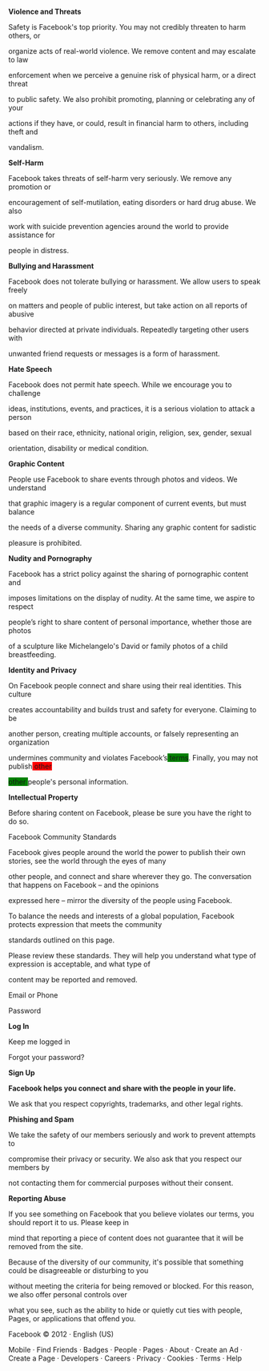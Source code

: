 **Violence and Threats**

Safety is Facebook's top priority. You may not credibly threaten to harm others, or

organize acts of real-world violence. We remove content and may escalate to law

enforcement when we perceive a genuine risk of physical harm, or a direct threat

to public safety. We also prohibit promoting, planning or celebrating any of your

actions if they have, or could, result in financial harm to others, including theft and

vandalism.

**Self-Harm**

Facebook takes threats of self-harm very seriously. We remove any promotion or

encouragement of self-mutilation, eating disorders or hard drug abuse. We also

work with suicide prevention agencies around the world to provide assistance for

people in distress.

**Bullying and Harassment**

Facebook does not tolerate bullying or harassment. We allow users to speak freely

on matters and people of public interest, but take action on all reports of abusive

behavior directed at private individuals. Repeatedly targeting other users with

unwanted friend requests or messages is a form of harassment.

**Hate Speech**

Facebook does not permit hate speech. While we encourage you to challenge

ideas, institutions, events, and practices, it is a serious violation to attack a person

based on their race, ethnicity, national origin, religion, sex, gender, sexual

orientation, disability or medical condition.

**Graphic Content**

People use Facebook to share events through photos and videos. We understand

that graphic imagery is a regular component of current events, but must balance

the needs of a diverse community. Sharing any graphic content for sadistic

pleasure is prohibited.

**Nudity and Pornography**

Facebook has a strict policy against the sharing of pornographic content and

imposes limitations on the display of nudity. At the same time, we aspire to respect

people’s right to share content of personal importance, whether those are photos

of a sculpture like Michelangelo's David or family photos of a child breastfeeding.

**Identity and Privacy**

On Facebook people connect and share using their real identities. This culture

creates accountability and builds trust and safety for everyone. Claiming to be

another person, creating multiple accounts, or falsely representing an organization

undermines community and violates Facebook’s<span style="background-color: green;"> terms</span>. Finally, you may not publish<span style="background-color: red;"> other</span>

<span style="background-color: green;">other </span>people's personal information.

**Intellectual Property**

Before sharing content on Facebook, please be sure you have the right to do so.

Facebook Community Standards

Facebook gives people around the world the power to publish their own stories, see the world through the eyes of many

other people, and connect and share wherever they go. The conversation that happens on Facebook – and the opinions

expressed here – mirror the diversity of the people using Facebook. 

To balance the needs and interests of a global population, Facebook protects expression that meets the community

standards outlined on this page. 

Please review these standards. They will help you understand what type of expression is acceptable, and what type of

content may be reported and removed.

Email or Phone

Password

**Log In**

Keep me logged in

Forgot your password?

**Sign Up**

**Facebook helps you connect and share with the people in your life.**

We ask that you respect copyrights, trademarks, and other legal rights.

**Phishing and Spam**

We take the safety of our members seriously and work to prevent attempts to

compromise their privacy or security. We also ask that you respect our members by

not contacting them for commercial purposes without their consent.

**Reporting Abuse**

If you see something on Facebook that you believe violates our terms, you should report it to us. Please keep in

mind that reporting a piece of content does not guarantee that it will be removed from the site. 

Because of the diversity of our community, it's possible that something could be disagreeable or disturbing to you

without meeting the criteria for being removed or blocked. For this reason, we also offer personal controls over

what you see, such as the ability to hide or quietly cut ties with people, Pages, or applications that offend you.

Facebook © 2012 · English (US)

Mobile · Find Friends · Badges · People · Pages · About · Create an Ad · Create a Page · Developers · Careers · Privacy · Cookies · Terms · Help
